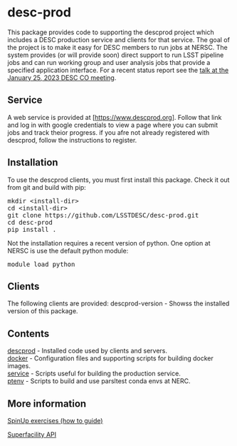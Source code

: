# desc-prod
This package provides code to supporting the descprod project which includes a DESC production service and clients for that service.
The goal of the project is to make it easy for DESC members to run jobs at NERSC.
The system provides (or will provide soon) direct support to run LSST pipeline jobs
and can run working group and user analysis jobs that provide a specified application interface.
For a recent status report see the
[talk at the January 25, 2023 DESC CO meeting](https://drive.google.com/file/d/1uAMfWpQLenxF_50mjmBWqISEEDxOkdrc/view?usp=share_link).

## Service
A web service is provided at [https://www.descprod.org].
Follow that link and log in with google credentials to view a page where you can submit jobs and track theior progress.
if you afre not already registered with descprod, follow the instructions to register.

## Installation
To use the descprod clients, you must first install this package.
Check it out from git and build with pip:
<pre>
mkdir &lt;install-dir>
cd &lt;install-dir>
git clone https://github.com/LSSTDESC/desc-prod.git
cd desc-prod
pip install .
</pre>
Not the installation requires a recent version of python.
One option at NERSC is use the default python module:
<pre>
module load python
</pre>

## Clients
The following clients are provided:
descprod-version - Showss the installed version of this package.

## Contents
[descprod](descprod) - Installed code used by clients and servers.  
[docker](docker) - Configuration files and supporting scripts for building docker images.  
[service](service) - Scripts useful for building the production service.  
[ptenv](ptenv) - Scripts to build and use parsltest conda envs at NERC.  

## More information

[SpinUp exercises (how to guide)](https://www.dropbox.com/sh/102smpnhmbimg4a/AAA2nNnRWOPYrRi6oq_QLrnYa/Self-Guided%20SpinUp/Self-Guided%20SpinUp%20Exercises.pdf?dl=0)

[Superfacility API](https://docs.nersc.gov/services/sfapi/)
